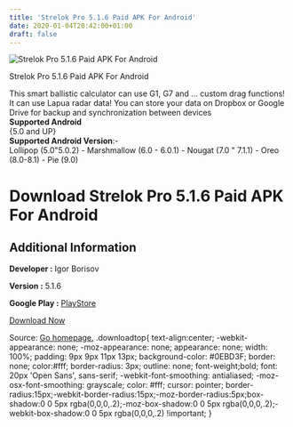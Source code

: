 ```yaml
---
title: 'Strelok Pro 5.1.6 Paid APK For Android'
date: 2020-01-04T20:42:00+01:00
draft: false
---
```


![Strelok Pro 5.1.6 Paid APK For Android](https://i0.wp.com/apkhome.net/wp-content/uploads/2020/01/Strelok-Pro-5.1.6-Paid.png "Strelok Pro 5.1.6 Paid APK For Android")

  

Strelok Pro 5.1.6 Paid APK For Android

This smart ballistic calculator can use G1, G7 and ... custom drag functions! It can use Lapua radar data! You can store your data on Dropbox or Google Drive for backup and synchronization between devices  
**Supported Android**  
{5.0 and UP}  
**Supported Android Version**:-  
Lollipop (5.0"5.0.2) - Marshmallow (6.0 - 6.0.1) - Nougat (7.0 " 7.1.1) - Oreo (8.0-8.1) - Pie (9.0)

Download Strelok Pro 5.1.6 Paid APK For Android
===============================================

Additional Information
----------------------

**Developer :** Igor Borisov

**Version :** 5.1.6

**Google Play :** [PlayStore](https://play.google.com/store/apps/details?id=com.borisov.strelokpro&hl=en)

  

[Download Now](https://store4app.co/post/strelok-pro-5-1-6-paid-apk-for-android_1578166702)

  
Source: [Go homepage.](https://store4app.co/post/strelok-pro-5-1-6-paid-apk-for-android_1578166702) .downloadtop{ text-align:center; -webkit-appearance: none; -moz-appearance: none; appearance: none; width: 100%; padding: 9px 9px 11px 13px; background-color: #0EBD3F; border: none; color:#fff; border-radius: 3px; outline: none; font-weight;bold; font: 20px 'Open Sans', sans-serif; -webkit-font-smoothing: antialiased; -moz-osx-font-smoothing: grayscale; color: #fff; cursor: pointer; border-radius:15px;-webkit-border-radius:15px;-moz-border-radius:5px;box-shadow:0 0 5px rgba(0,0,0,.2);-moz-box-shadow:0 0 5px rgba(0,0,0,.2);-webkit-box-shadow:0 0 5px rgba(0,0,0,.2) !important; }